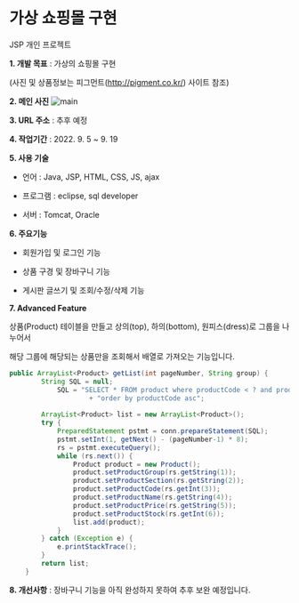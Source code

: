 # 가상 쇼핑몰 구현
JSP 개인 프로젝트

**1. 개발 목표** : 가상의 쇼핑몰 구현 

(사진 및 상품정보는 피그먼트(http://pigment.co.kr/) 사이트 참조)

**2. 메인 사진**
![main](https://user-images.githubusercontent.com/116271236/209049093-685296eb-2a8d-4216-a75f-74ef81a91e06.png)

**3. URL 주소** : 추후 예정

**4. 작업기간** : 2022. 9. 5 ~ 9. 19

**5. 사용 기술**

- 언어 : Java, JSP, HTML, CSS, JS, ajax

- 프로그램 : eclipse, sql developer

- 서버 : Tomcat, Oracle

**6. 주요기능**

- 회원가입 및 로그인 기능

- 상품 구경 및 장바구니 기능

- 게시판 글쓰기 및 조회/수정/삭제 기능


**7. Advanced Feature**

상품(Product) 테이블을 만들고 상의(top), 하의(bottom), 원피스(dress)로 그룹을 나누어서 

해당 그룹에 해당되는 상품만을 조회해서 배열로 가져오는 기능입니다.

```java
public ArrayList<Product> getList(int pageNumber, String group) {
		String SQL = null;
			SQL = "SELECT * FROM product where productCode < ? and productGroup ='"+group+"'"
					+ "order by productCode asc";
		
		ArrayList<Product> list = new ArrayList<Product>();
		try {  
			PreparedStatement pstmt = conn.prepareStatement(SQL);
			pstmt.setInt(1, getNext() - (pageNumber-1) * 8);
			rs = pstmt.executeQuery();
			while (rs.next()) {
				Product product = new Product();
				product.setProductGroup(rs.getString(1));
				product.setProductSection(rs.getString(2));
				product.setProductCode(rs.getInt(3));
				product.setProductName(rs.getString(4));
				product.setProductPrice(rs.getString(5));
				product.setProductStock(rs.getInt(6));
				list.add(product);  
			}
		} catch (Exception e) {
			e.printStackTrace();
		}
		return list;
	}
  ```


**8. 개선사항** : 장바구니 기능을 아직 완성하지 못하여 추후 보완 예정입니다.

